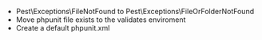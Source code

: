 - Pest\Exceptions\FileNotFound to Pest\Exceptions\FileOrFolderNotFound
- Move phpunit file exists to the validates enviroment
- Create a default phpunit.xml
